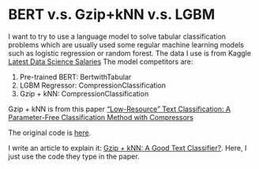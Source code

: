 # BERT v.s. Gzip+kNN v.s. LGBM
I want to try to use a language model to solve tabular classification problems which are usually used some regular machine learning models such as logistic regression or random forest. 
The data I use is from Kaggle [Latest Data Science Salaries](https://www.kaggle.com/datasets/iamsouravbanerjee/data-science-salaries-2023)
The model competitors are: 
1. Pre-trained BERT: BertwithTabular
2. LGBM Regressor: CompressionClassification
3. Gzip + kNN: CompressionClassification

Gzip + kNN is from this paper [“Low-Resource” Text Classification: A Parameter-Free Classification Method with Compressors](https://aclanthology.org/2023.findings-acl.426.pdf)

The original code is [here](https://github.com/bazingagin/npc_gzip).

I write an article to explain it: [Gzip + kNN: A Good Text Classifier?](https://chengchinglin.coderbridge.io/2023/07/28/gzip-knn/). Here, I just use the code they type in the paper.
